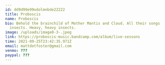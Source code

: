 ```yaml
---
id: dd9d99e99odolmnbde22222
title: Proboscis
name: Proboscis
bio: Behold the brainchild of Mother Mantis and Cloud. All their songs are about
  insects. Heavy, heavy insects.
image: /uploads/image0-3-.jpeg
link: https://proboscis-music.bandcamp.com/album/live-sessons
time: 2021-09-25T23:42:35.971Z
email: mattdotfoster@gmail.com
venmo: ???
paypal: ???
---
```

